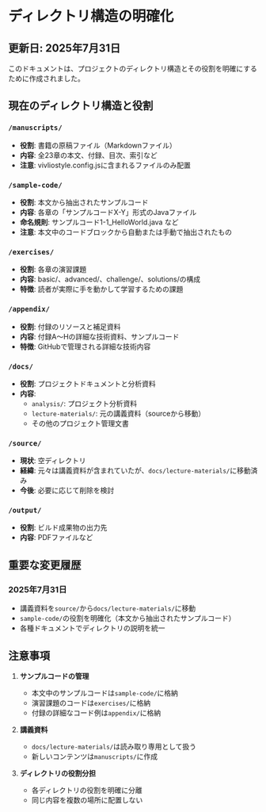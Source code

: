 # ディレクトリ構造の明確化

## 更新日: 2025年7月31日

このドキュメントは、プロジェクトのディレクトリ構造とその役割を明確にするために作成されました。

## 現在のディレクトリ構造と役割

### `/manuscripts/`
- **役割**: 書籍の原稿ファイル（Markdownファイル）
- **内容**: 全23章の本文、付録、目次、索引など
- **注意**: vivliostyle.config.jsに含まれるファイルのみ配置

### `/sample-code/`
- **役割**: 本文から抽出されたサンプルコード
- **内容**: 各章の「サンプルコードX-Y」形式のJavaファイル
- **命名規則**: サンプルコード1-1_HelloWorld.java など
- **注意**: 本文中のコードブロックから自動または手動で抽出されたもの

### `/exercises/`
- **役割**: 各章の演習課題
- **内容**: basic/、advanced/、challenge/、solutions/の構成
- **特徴**: 読者が実際に手を動かして学習するための課題

### `/appendix/`
- **役割**: 付録のリソースと補足資料
- **内容**: 付録A〜Hの詳細な技術資料、サンプルコード
- **特徴**: GitHubで管理される詳細な技術内容

### `/docs/`
- **役割**: プロジェクトドキュメントと分析資料
- **内容**: 
  - `analysis/`: プロジェクト分析資料
  - `lecture-materials/`: 元の講義資料（sourceから移動）
  - その他のプロジェクト管理文書

### `/source/`
- **現状**: 空ディレクトリ
- **経緯**: 元々は講義資料が含まれていたが、`docs/lecture-materials/`に移動済み
- **今後**: 必要に応じて削除を検討

### `/output/`
- **役割**: ビルド成果物の出力先
- **内容**: PDFファイルなど

## 重要な変更履歴

### 2025年7月31日
- 講義資料を`source/`から`docs/lecture-materials/`に移動
- `sample-code/`の役割を明確化（本文から抽出されたサンプルコード）
- 各種ドキュメントでディレクトリの説明を統一

## 注意事項

1. **サンプルコードの管理**
   - 本文中のサンプルコードは`sample-code/`に格納
   - 演習課題のコードは`exercises/`に格納
   - 付録の詳細なコード例は`appendix/`に格納

2. **講義資料**
   - `docs/lecture-materials/`は読み取り専用として扱う
   - 新しいコンテンツは`manuscripts/`に作成

3. **ディレクトリの役割分担**
   - 各ディレクトリの役割を明確に分離
   - 同じ内容を複数の場所に配置しない